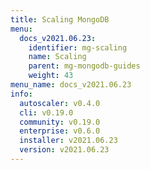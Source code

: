 ```yaml
---
title: Scaling MongoDB
menu:
  docs_v2021.06.23:
    identifier: mg-scaling
    name: Scaling
    parent: mg-mongodb-guides
    weight: 43
menu_name: docs_v2021.06.23
info:
  autoscaler: v0.4.0
  cli: v0.19.0
  community: v0.19.0
  enterprise: v0.6.0
  installer: v2021.06.23
  version: v2021.06.23
---
```


